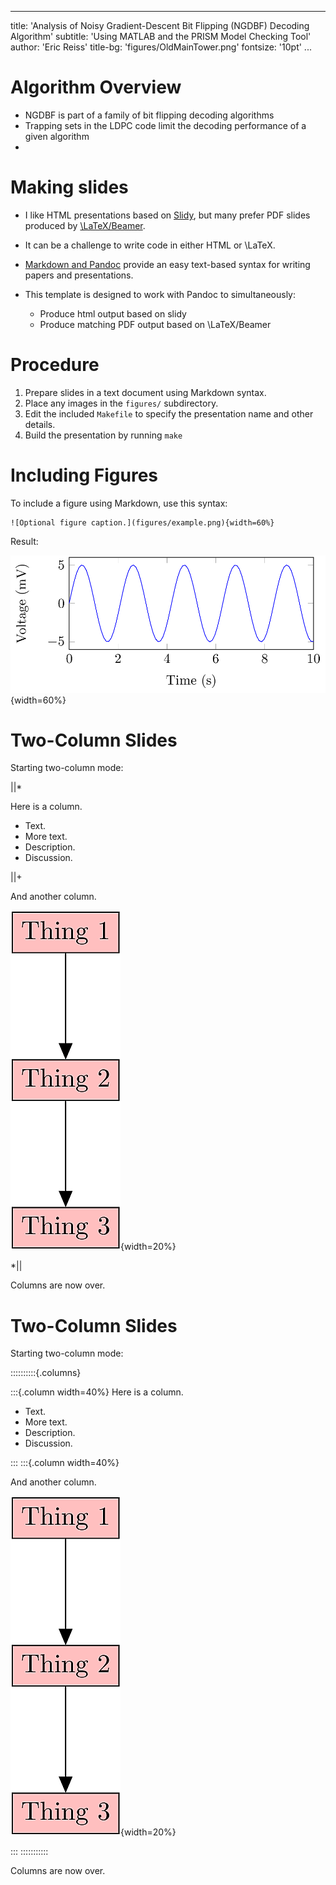 
---
title: 'Analysis of Noisy Gradient-Descent Bit Flipping (NGDBF) Decoding Algorithm'
subtitle: 'Using MATLAB and the PRISM Model Checking Tool'
author: 'Eric Reiss'
title-bg: 'figures/OldMainTower.png'
fontsize: '10pt'
...

# Algorithm Overview

* NGDBF is part of a family of bit flipping decoding algorithms
* Trapping sets in the LDPC code limit the decoding performance of a given algorithm
* 

# 


# Making slides

* I like HTML presentations based on [Slidy](https://www.w3.org/Talks/Tools/Slidy2/Overview.html), but many 
prefer PDF slides produced by [\LaTeX/Beamer](https://www.ctan.org/pkg/beamer).  

* It can be a challenge to write code in either HTML or \LaTeX.  

* [Markdown and Pandoc]() provide an easy text-based syntax for writing papers and presentations.  
* This template is designed to work with Pandoc to simultaneously:

   - Produce html output based on slidy
   - Produce matching PDF output based on \LaTeX/Beamer


# Procedure

 1. Prepare slides in a text document using Markdown syntax.
 2. Place any images in the `figures/` subdirectory.
 3. Edit the included `Makefile` to specify the presentation name and other details.
 4. Build the presentation by running `make`


# Including Figures

To include a figure using Markdown, use this syntax:

```
![Optional figure caption.](figures/example.png){width=60%}
```

Result:

![Optional figure caption.](figures/example.png){width=60%}


# Two-Column Slides

Starting two-column mode:

||*

Here is a column.

* Text.
* More text.
* Description.
* Discussion.

||+

And another column.

![A tall figure.](figures/tall_figure.png){width=20%}

*||

Columns are now over.



# Two-Column Slides

Starting two-column mode:

::::::::::{.columns}

:::{.column width=40%}
Here is a column.

* Text.
* More text.
* Description.
* Discussion.

:::
:::{.column width=40%}

And another column.

![A tall figure.](figures/tall_figure.png){width=20%}

:::
:::::::::::

Columns are now over.


